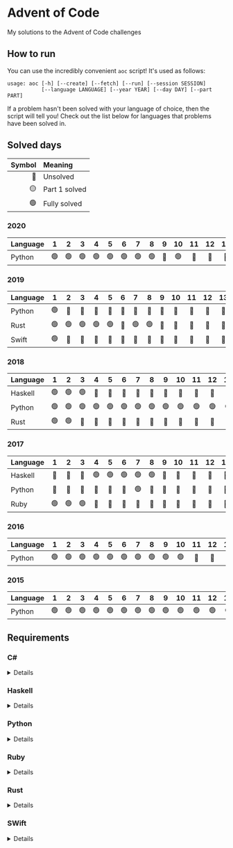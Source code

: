 # Advent of Code

My solutions to the Advent of Code challenges

## How to run

You can use the incredibly convenient `aoc` script! It's used as follows:

```
usage: aoc [-h] [--create] [--fetch] [--run] [--session SESSION]
           [--language LANGUAGE] [--year YEAR] [--day DAY] [--part PART]
```

If a problem hasn't been solved with your language of choice, then the script will tell you! Check out the list below for languages that problems have been solved in.

## Solved days

| Symbol | Meaning       |
|-------:|:--------------|
|   🔴   | Unsolved      |
|   🟡   | Part 1 solved |
|   🟢   | Fully solved  |


### 2020

| Language | 1  | 2 | 3  | 4  | 5 | 6  | 7  | 8 | 9  | 10 | 11 | 12 | 13 | 14 | 15 | 16 | 17 | 18 | 19 | 20 | 21 | 22 | 23 | 24 | 25 |
|:---------|:--:|:-:|:--:|:--:|:-:|:--:|:--:|:-:|:--:|:--:|:--:|:--:|:--:|:--:|:--:|:--:|:--:|:--:|:--:|:--:|:--:|:--:|:--:|:--:|:--:|
| Python   | 🟢 | 🟢 | 🟢 | 🟢 | 🟢 | 🟢 | 🟢 | 🟢 | 🔴 | 🟢  | 🔴 | 🔴 | 🔴 | 🔴  | 🔴 | 🔴  | 🔴 | 🔴 | 🔴  | 🔴 | 🔴 | 🔴  | 🔴 | 🔴 | 🔴 |

### 2019

| Language | 1  | 2 | 3  | 4  | 5 | 6  | 7  | 8 | 9  | 10 | 11 | 12 | 13 | 14 | 15 | 16 | 17 | 18 | 19 | 20 | 21 | 22 | 23 | 24 | 25 |
|:---------|:--:|:-:|:--:|:--:|:-:|:--:|:--:|:-:|:--:|:--:|:--:|:--:|:--:|:--:|:--:|:--:|:--:|:--:|:--:|:--:|:--:|:--:|:--:|:--:|:--:|
| Python   | 🟢 | 🔴 | 🔴 | 🔴 | 🔴 | 🔴 | 🔴 | 🔴 | 🔴 | 🔴 | 🔴 | 🔴 | 🔴 | 🟡  | 🔴 | 🟡  | 🔴 | 🔴 | 🔴  | 🔴 | 🔴 | 🟡  | 🔴 | 🔴 | 🔴 |
| Rust     | 🟢 | 🟢 | 🟢 | 🟢 | 🟢 | 🔴 | 🟢 | 🟢 | 🔴 | 🔴 | 🔴 | 🔴 | 🔴 | 🔴  | 🔴 | 🔴  | 🔴 | 🔴 | 🔴  | 🔴 | 🔴 | 🔴  | 🔴 | 🔴 | 🔴 |
| Swift    | 🟢 | 🔴 | 🔴 | 🔴 | 🔴 | 🔴 | 🔴 | 🔴 | 🔴 | 🔴 | 🔴 | 🔴 | 🔴 | 🔴  | 🔴 | 🔴  | 🔴 | 🔴 | 🔴  | 🔴 | 🔴 | 🔴  | 🔴 | 🔴 | 🔴 |

### 2018

| Language | 1  | 2 | 3  | 4  | 5 | 6  | 7  | 8 | 9  | 10 | 11 | 12 | 13 | 14 | 15 | 16 | 17 | 18 | 19 | 20 | 21 | 22 | 23 | 24 | 25 |
|:---------|:--:|:-:|:--:|:--:|:-:|:--:|:--:|:-:|:--:|:--:|:--:|:--:|:--:|:--:|:--:|:--:|:--:|:--:|:--:|:--:|:--:|:--:|:--:|:--:|:--:|
| Haskell  | 🟢 | 🟢 | 🟢 | 🔴 | 🔴 | 🔴 | 🔴 | 🔴 | 🔴 | 🔴 | 🔴 | 🔴 | 🔴 | 🔴  | 🔴 | 🔴  | 🔴 | 🔴 | 🔴  | 🔴 | 🔴 | 🔴  | 🔴 | 🔴 | 🔴 |
| Python   | 🟢 | 🟢 | 🟢 | 🟢 | 🟢 | 🟢 | 🟢 | 🟢 | 🟢 | 🟢 | 🟢 | 🟢 | 🟢 | 🟢  | 🟢 | 🟢  | 🟢 | 🟢 | 🟢  | 🟢 | 🔴 | 🟢  | 🟡 | 🔴 | 🔴 |
| Rust     | 🟢 | 🟢 | 🔴 | 🔴 | 🔴 | 🔴 | 🔴 | 🔴 | 🔴 | 🔴 | 🔴 | 🔴 | 🔴 | 🔴  | 🔴 | 🔴  | 🔴 | 🔴 | 🔴  | 🔴 | 🔴 | 🔴  | 🔴 | 🔴 | 🔴 |

### 2017

| Language | 1  | 2 | 3  | 4  | 5 | 6  | 7  | 8 | 9  | 10 | 11 | 12 | 13 | 14 | 15 | 16 | 17 | 18 | 19 | 20 | 21 | 22 | 23 | 24 | 25 |
|:---------|:--:|:-:|:--:|:--:|:-:|:--:|:--:|:-:|:--:|:--:|:--:|:--:|:--:|:--:|:--:|:--:|:--:|:--:|:--:|:--:|:--:|:--:|:--:|:--:|:--:|
| Haskell  | 🔴 | 🔴 | 🔴 | 🟢 | 🟢 | 🟢 | 🟢 | 🟢 | 🔴 | 🔴 | 🔴 | 🔴 | 🔴 | 🔴  | 🔴 | 🔴  | 🔴 | 🔴 | 🔴  | 🔴 | 🔴 | 🔴  | 🔴 | 🔴 | 🔴 |
| Python   | 🔴 | 🔴 | 🔴 | 🔴 | 🔴 | 🔴 | 🟢 | 🔴 | 🔴 | 🔴 | 🔴 | 🔴 | 🔴 | 🔴  | 🔴 | 🔴  | 🔴 | 🔴 | 🔴  | 🔴 | 🔴 | 🔴  | 🔴 | 🔴 | 🔴 |
| Ruby     | 🟢 | 🟢 | 🟢 | 🔴 | 🔴 | 🔴 | 🔴 | 🔴 | 🔴 | 🔴 | 🔴 | 🔴 | 🔴 | 🔴  | 🔴 | 🔴  | 🔴 | 🔴 | 🔴  | 🔴 | 🔴 | 🔴  | 🔴 | 🔴 | 🔴 |

### 2016

| Language | 1  | 2 | 3  | 4  | 5 | 6  | 7  | 8 | 9  | 10 | 11 | 12 | 13 | 14 | 15 | 16 | 17 | 18 | 19 | 20 | 21 | 22 | 23 | 24 | 25 |
|:---------|:--:|:-:|:--:|:--:|:-:|:--:|:--:|:-:|:--:|:--:|:--:|:--:|:--:|:--:|:--:|:--:|:--:|:--:|:--:|:--:|:--:|:--:|:--:|:--:|:--:|
| Python   | 🟢 | 🟢 | 🟢 | 🟢 | 🟢 | 🟢 | 🟢 | 🟢 | 🟢 | 🟢 | 🔴 | 🔴 | 🔴 | 🔴  | 🔴 | 🔴  | 🔴 | 🔴 | 🔴  | 🔴 | 🔴 | 🔴  | 🔴 | 🔴 | 🔴 |

### 2015

| Language | 1  | 2 | 3  | 4  | 5 | 6  | 7  | 8 | 9  | 10 | 11 | 12 | 13 | 14 | 15 | 16 | 17 | 18 | 19 | 20 | 21 | 22 | 23 | 24 | 25 |
|:---------|:--:|:-:|:--:|:--:|:-:|:--:|:--:|:-:|:--:|:--:|:--:|:--:|:--:|:--:|:--:|:--:|:--:|:--:|:--:|:--:|:--:|:--:|:--:|:--:|:--:|
| Python   | 🟢 | 🟢 | 🟢 | 🟢 | 🟢 | 🟢 | 🟢 | 🟢 | 🟢 | 🟢 | 🟢 | 🟢 | 🟢 | 🟢  | 🟢 | 🟢  | 🟢 | 🟢 | 🟢  | 🟢 | 🟢 | 🟢  | 🟢 | 🟢 | 🟢 |

## Requirements

### C#
<details>
* .NET 5.0+
</details>

### Haskell
<details>
* Stack
</details>

### Python
<details>
* Python 3.9.0+
* pylint
</details>

### Ruby
<details>
* Ruby 2.7.0+
* RuboCop
</details>

### Rust
<details>
* Rust
* Cargo
</details>

### SWift
<details>
* Swift 5.3+
* SwiftLint
</details>
